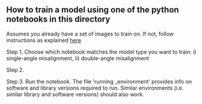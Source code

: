 ## How to train a model using one of the python notebooks in this directory

Assumes you already have a set of images to train on. If not, follow instructions as explained [here](https://github.com/emmarant/ALDELE/tree/master/create_data#creating-simulated-data-for-dl-model-training)

Step 1. Choose which notebook matches the model type you want to train: i) single-angle misalignment, ii) double-angle misalignment

Step 2.

Step 3. Run the notebook. The file 'running _environment' provides info on software and library versions required to run. Similar environments (i.e. similar library and software versions) should also work.

